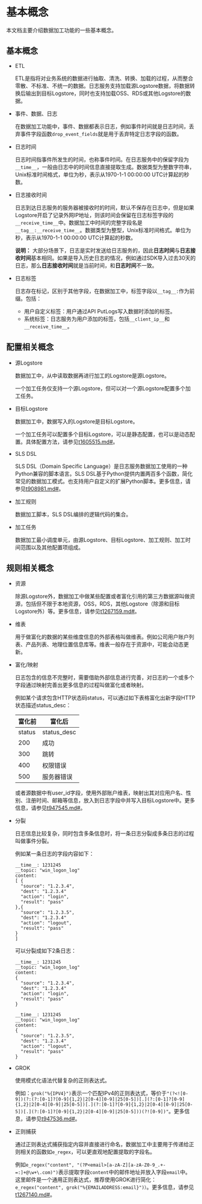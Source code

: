 # 基本概念

本文档主要介绍数据加工功能的一些基本概念。

## 基本概念

-   ETL

    ETL是指将对业务系统的数据进行抽取、清洗、转换、加载的过程，从而整合零散、不标准、不统一的数据。日志服务支持加载源Logstore数据，将数据转换后输出到目标Logstore，同时也支持加载OSS、RDS或其他Logstore的数据。

-   事件、数据、日志

    在数据加工功能中，事件、数据都表示日志，例如事件时间就是日志时间，丢弃事件字段函数`drop_event_fields`就是用于丢弃特定日志字段的函数。

-   日志时间

    日志时间指事件所发生的时间，也称事件时间。在日志服务中的保留字段为`__time__`，一般由日志中的时间信息直接提取生成。数据类型为整数字符串，Unix标准时间格式，单位为秒，表示从1970-1-1 00:00:00 UTC计算起的秒数。

-   日志接收时间

    日志到达日志服务的服务器被接收时的时间，默认不保存在日志中，但是如果Logstore开启了记录外网IP地址，则该时间会保留在日志标签字段的`__receive_time__`中。数据加工中时间的完整字段名是`__tag__:__receive_time__`。数据类型为整型，Unix标准时间格式。单位为秒，表示从1970-1-1 00:00:00 UTC计算起的秒数。

    **说明：** 大部分场景下，日志是实时发送给日志服务的，因此**日志时间**与**日志接收时间**基本相同。如果是导入历史日志的情况，例如通过SDK导入过去30天的日志，那么**日志接收时间**就是当前时间，和**日志时间**不一致。

-   日志标签

    日志存在标记，区别于其他字段，在数据加工中，标签字段以`__tag__:`作为前缀。包括：

    -   用户自定义标签：用户通过API PutLogs写入数据时添加的标签。
    -   系统标签：日志服务为用户添加的标签，包括`__client_ip__`和`__receive_time__`。

## 配置相关概念

-   源Logstore

    数据加工中，从中读取数据再进行加工的Logstore是源Logstore。

    一个加工任务仅支持一个源Logstore，但可以对一个源Logstore配置多个加工任务。

-   目标Logstore

    数据加工中，数据写入的Logstore是目标Logstore。

    一个加工任务可以配置多个目标Logstore，可以是静态配置，也可以是动态配置。具体配置方法，请参见[t1605515.md\#](/cn.zh-CN/数据加工/最佳实践/数据流转/多目标Logstore数据分发.md)。

-   SLS DSL

    SLS DSL（Domain Specific Language）是日志服务数据加工使用的一种Python兼容的脚本语言。SLS DSL基于Python提供内置两百多个函数，简化常见的数据加工模式。也支持用户自定义的扩展Python脚本。更多信息，请参见[t908981.md\#](/cn.zh-CN/数据加工/数据加工语法/语言简介.md)。

-   加工规则

    数据加工脚本，SLS DSL编排的逻辑代码的集合。

-   加工任务

    数据加工最小调度单元，由源Logstore、目标Logstore、加工规则、加工时间范围以及其他配置项组成。


## 规则相关概念

-   资源

    除源Logstore外，数据加工中做某些配置或者富化引用的第三方数据源叫做资源，包括但不限于本地资源，OSS，RDS，其他Logstore（除源和目标Logstore外）等。更多信息，请参见[t1267159.md\#](/cn.zh-CN/数据加工/数据加工语法/表达式函数/资源函数.md)。

-   维表

    用于做富化的数据的某些维度信息的外部表格叫做维表。例如公司用户账户列表、产品列表、地理位置信息库等。维表一般存在于资源中，可能会动态更新。

-   富化/映射

    日志包含的信息不完整时，需要借助外部信息进行完善，对日志的一个或多个字段通过映射完善出更多信息的过程叫做富化或者映射。

    例如某个请求包含HTTP状态码status，可以通过如下表格富化出新字段HTTP状态描述status\_desc：

    |富化前|富化后|
    |---|---|
    |status|status\_desc|
    |200|成功|
    |300|跳转|
    |400|权限错误|
    |500|服务器错误|

    或者源数据中有user\_id字段，使用外部账户维表，映射出其对应用户名、性别、注册时间、邮箱等信息，放入到日志字段中并写入目标Logstore中。更多信息，请参见[t947545.md\#](/cn.zh-CN/数据加工/数据加工语法/全局操作函数/映射富化函数.md)。

-   分裂

    日志信息比较复杂，同时包含多条信息时，将一条日志分裂成多条日志的过程叫做事件分裂。

    例如某一条日志的字段内容如下：

    ```
    __time__: 1231245
    __topic: "win_logon_log"
    content: 
    [ {
      "source": "1.2.3.4",
      "dest": "1.2.3.4"
      "action": "login",
      "result": "pass"
    },{
      "source": "1.2.3.5",
      "dest": "1.2.3.4"
      "action": "logout",
      "result": "pass"
    }
    ]
    ```

    可以分裂成如下2条日志：

    ```
    __time__: 1231245
    __topic: "win_logon_log"
    content: 
    {
      "source": "1.2.3.4",
      "dest": "1.2.3.4"
      "action": "login",
      "result": "pass"
    }
    ```

    ```
    __time__: 1231245
    __topic: "win_logon_log"
    content: 
    {
      "source": "1.2.3.5",
      "dest": "1.2.3.4"
      "action": "logout",
      "result": "pass"
    }
    ```

-   GROK

    使用模式化语法代替复杂的正则表达式。

    例如：`grok("%{IPV4}")`表示一个匹配IPv4的正则表达式，等价于`"(?<![0-9])(?:(?:[0-1]?[0-9]{1,2}|2[0-4][0-9]|25[0-5])[.](?:[0-1]?[0-9]{1,2}|2[0-4][0-9]|25[0-5])[.](?:[0-1]?[0-9]{1,2}|2[0-4][0-9]|25[0-5])[.](?:[0-1]?[0-9]{1,2}|2[0-4][0-9]|25[0-5]))(?![0-9])"`。更多信息，请参见[t947536.md\#](/cn.zh-CN/数据加工/数据加工语法/表达式函数/GROK函数.md)。

-   正则捕获

    通过正则表达式捕获指定内容并直接进行命名，数据加工中主要用于传递给正则相关的函数如`e_regex`，可以更直观地配置提取的字段名。

    例如`e_regex("content", "(?P<email>[a-zA-Z][a-zA-Z0-9_.+-=:]+@\w+\.com)")`表示提取字段`content`中的邮件地址并放入字段`email`中。这里邮件是一个通用正则表达式，推荐使用GROK进行简化：`e_regex("content", grok("%{EMAILADDRESS:email}")）`。更多信息，请参见[t1267140.md\#](/cn.zh-CN/数据加工/数据加工语法/通用参考/正则表达式.md)。


